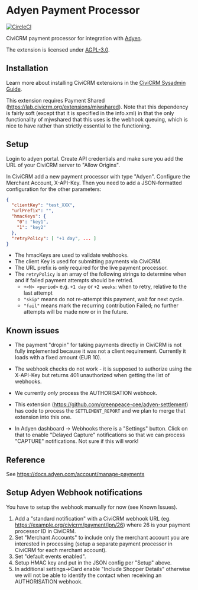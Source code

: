 # Adyen Payment Processor

[![CircleCI](https://circleci.com/gh/greenpeace-cee/adyen.svg?style=svg)](https://circleci.com/gh/greenpeace-cee/adyen)

CiviCRM payment processor for integration with [Adyen](https://www.adyen.com/).

The extension is licensed under [AGPL-3.0](LICENSE.txt).

## Installation

Learn more about installing CiviCRM extensions in the [CiviCRM Sysadmin Guide](https://docs.civicrm.org/sysadmin/en/latest/customize/extensions/).

This extension requires Payment Shared (https://lab.civicrm.org/extensions/mjwshared). Note that this dependency is fairly soft (except that it is specified in the info.xml) in that the only functionality of mjwshared that this uses is the webhook queuing, which is nice to have rather than strictly essential to the functioning.

## Setup

Login to adyen portal. Create API credentials and make sure you add the URL of your CiviCRM server to "Allow Origins".

In CiviCRM add a new payment processor with type "Adyen".
Configure the Merchant Account, X-API-Key.
Then you need to add a JSON-formatted configuration for the other parameters:
```json
{
  "clientKey": "test_XXX",
  "urlPrefix": "",
  "hmacKeys": {
    "0": "key1",
    "1": "key2"
  },
  "retryPolicy": [ "+1 day", ... ]
}
```

- The hmacKeys are used to validate webhooks.
- The client Key is used for submitting payments via CiviCRM.
- The URL prefix is only required for the live payment processor.
- The `retryPolicy` is an array of the following strings to determine when and if failed payment attempts should be retried.
   - `+<N> <period>` e.g. `+1 day` or `+2 weeks`: when to retry, relative to the last attempt
   - `"skip"` means do not re-attempt this payment, wait for next cycle.
   - `"fail"` means mark the recurring contribution Failed; no further attempts will be made now or in the future.

## Known issues

- The payment "dropin" for taking payments directly in CiviCRM is not fully implemented because it was not a client requirement.
Currently it loads with a fixed amount (EUR 10).

- The webhook checks do not work - it is supposed to authorize using the X-API-Key but returns 401 unauthorized when getting the list of webhooks.

- We currently *only* process the AUTHORISATION webhook.
- This extension (https://github.com/greenpeace-cee/adyen-settlement) has code to process the `SETTLEMENT_REPORT` and we plan to merge that extension into this one.
- In Adyen dashboard -> Webhooks there is a "Settings" button.
  Click on that to enable "Delayed Capture" notifications so that we can process "CAPTURE" notifications.
  Not sure if this will work!

## Reference

See https://docs.adyen.com/account/manage-payments

## Setup Adyen Webhook notifications

You have to setup the webhook manually for now (see Known Issues).

1. Add a "standard notification" with a CiviCRM webhook URL (eg. https://example.org/civicrm/payment/ipn/26) where 26 is your payment processor ID in CiviCRM.
2. Set "Merchant Accounts" to include only the merchant account you are interested in processing (setup a separate payment processor in CiviCRM for each merchant account).
3. Set "default events enabled".
4. Setup HMAC key and put in the JSON config per "Setup" above.
5. In additional settings->Card enable "Include Shopper Details" otherwise we will not be able to identify the contact when receiving an AUTHORISATION webhook.
